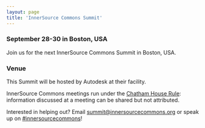 ```yaml
---
layout: page
title: 'InnerSource Commons Summit'
---
```


### September 28-30 in Boston, USA

Join us for the next InnerSource Commons Summit in Boston, USA.

### Venue

This Summit will be hosted by Autodesk at their facility.





InnerSource Commons meetings run under the [Chatham House Rule](https://en.wikipedia.org/wiki/Chatham_House_Rule): information discussed at a meeting can be shared but not attributed.

Interested in helping out? Email <summit@innersourcecommons.org> or speak up on [#innersourcecommons](https://isc-inviter.herokuapp.com/)!